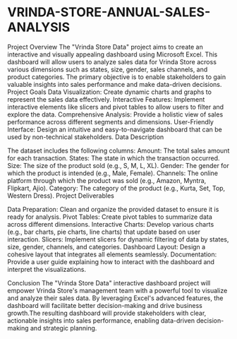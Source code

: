 # VRINDA-STORE-ANNUAL-SALES-ANALYSIS
Project Overview
The "Vrinda Store Data" project aims to create an interactive and visually appealing dashboard using Microsoft Excel. This dashboard will allow users to analyze sales data for Vrinda Store across various dimensions such as states, size, gender, sales channels, and product categories. The primary objective is to enable stakeholders to gain valuable insights into sales performance and make data-driven decisions.
Project Goals
Data Visualization: Create dynamic charts and graphs to represent the sales data effectively.
Interactive Features: Implement interactive elements like slicers and pivot tables to allow users to filter and explore the data.
Comprehensive Analysis: Provide a holistic view of sales performance across different segments and dimensions.
User-Friendly Interface: Design an intuitive and easy-to-navigate dashboard that can be used by non-technical stakeholders.
Data Description

The dataset includes the following columns:
Amount: The total sales amount for each transaction.
States: The state in which the transaction occurred.
Size: The size of the product sold (e.g., S, M, L, XL).
Gender: The gender for which the product is intended (e.g., Male, Female).
Channels: The online platform through which the product was sold (e.g., Amazon, Myntra, Flipkart, Ajio).
Category: The category of the product (e.g., Kurta, Set, Top, Western Dress).
Project Deliverables

Data Preparation: Clean and organize the provided dataset to ensure it is ready for analysis.
Pivot Tables: Create pivot tables to summarize data across different dimensions.
Interactive Charts: Develop various charts (e.g., bar charts, pie charts, line charts) that update based on user interaction.
Slicers: Implement slicers for dynamic filtering of data by states, size, gender, channels, and categories.
Dashboard Layout: Design a cohesive layout that integrates all elements seamlessly.
Documentation: Provide a user guide explaining how to interact with the dashboard and interpret the visualizations.

Conclusion
The "Vrinda Store Data" interactive dashboard project will empower Vrinda Store's management team with a powerful tool to visualize and analyze their sales data. By leveraging Excel's advanced features, the dashboard will facilitate better decision-making and drive business growth.The resulting dashboard will provide stakeholders with clear, actionable insights into sales performance, enabling data-driven decision-making and strategic planning. 
